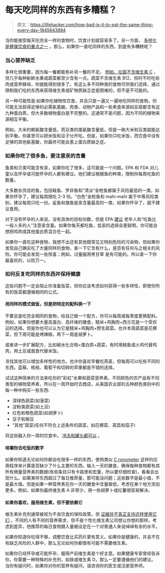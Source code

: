 # 每天吃同样的东西有多糟糕？

> 原文：<https://lifehacker.com/how-bad-is-it-to-eat-the-same-thing-every-day-1845643884>

当你能接受每天吃完全一样的食物时，饮食计划就容易多了。另一方面， [多样化是健康饮食的重点之一](https://www.choosemyplate.gov/eathealthy/variety) 。那么，如果你一直吃同样的东西，到底有多糟糕呢？



### 当心营养缺乏

多样化很重要，因为每一餐都能弥补另一餐的不足。 [例如，拉面不含维生素 C](https://lifehacker.com/can-you-get-scurvy-from-eating-nothing-but-ramen-1825960531) ，但几乎每种新鲜水果或蔬菜都至少含有一点。蔬菜不含维生素 B12，但时不时吃些肉或营养酵母，你就能得到很多了。有这么多不同种类的食物可供我们选择，通过限制我们吃的东西来获得维生素或矿物质缺乏症是困难的，但不是不可能的。

另一种可能性是:如果你吃植物性饮食，并且只是一遍又一遍地吃同样的食物，你可能无法获得足够的必需氨基酸。肉类、动物产品和一些素食来源如豆腐都含有这九种蛋白质，但大多数植物蛋白是不完整的。这通常不是问题，因为不同的植物来源相互平衡。

例如，大米的赖氨酸含量低，而豆类的蛋氨酸含量低，但是一碗大米和豆类就能达到平衡。你甚至可以把米饭和豆子分开吃。但是，如果你只吃米饭，而饮食中没有足够的其他氨基酸，你最终可能会患上蛋白质缺乏症。

### 如果你吃了很多鱼，要注意汞的含量

鱼类和贝类可能含有汞，如果你吃了很多，这可能是一个问题。EPA 和 FDA 对儿童以及怀孕或可能怀孕的人都有建议。他们建议根据鱼的种类，限制你每周吃鱼的数量。

大多数杂货店的鱼，包括鲑鱼、罗非鱼和“清淡”金枪鱼都属于风险最低的一类，如果你怀孕了，建议每周限吃 2-3 份。“白色”金枪鱼和 mahi-mahi 属于中等风险类别，建议每周只吃一份。鲨鱼和旗鱼是汞含量最高的一类，如果你怀孕了，就不建议食用。

对于没有怀孕的人来说，没有具体的目标份数，但是 EPA [建议](https://www.epa.gov/choose-fish-and-shellfish-wisely/should-i-be-concerned-about-eating-fish-and-shellfish) 老年人和“吃鱼比一般人多的人”注意汞含量。如果你每天都吃鱼，低汞的选择会更聪明，你可能会想把鸡肉或其他蛋白质混合在一起。

如果你一直吃这种食物，我想不出还有其他既常见又特别危险的污染物，但如果你发现自己确实吃了大量同样的食物，查一下它含有什么，是否有任何与之相关的风险。你可能会发现一些惊喜；例如，过量服用黑甘草 是有可能的。所以查一下你最喜欢的，以防万一。

### 如何反复吃同样的东西并保持健康

这些问题不一定会阻止你准备饭菜，但你应该考虑如何获得一些多样性，即使你所有的饭菜都遵循相同的公式。

#### 用同样的模式做饭，但是把特定的配料换一下

不要总是吃完全相同的食物，给自己做一个配方，你可以每周或每季度更换配料。例如，如果你想要大量高蛋白、高纤维的膳食，糙米+鸡胸肉+西兰花是一个受欢迎的选择。但是你也可以认为它是糙米+鸡胸肉+野生蔬菜。也许本周蔬菜是花椰菜，但下周可能是烤辣椒，再下一周是胡萝卜。

或者进一步扩展配方，比如碳水化合物+蛋白质+蔬菜，有时用鲑鱼或火鸡代替鸡肉，用土豆或面食代替米饭。

寻找其他可以增加多样性的地方。也许你喜欢早餐吃燕麦，但每周可以吃些不同的东西。蓝莓、核桃、葡萄干和切碎的苹果都是不错的选择。

试试这种简单的方法来吃你的“彩虹”水果和蔬菜营养素。不同颜色的农产品有不同类型的植物营养素，所以在一周开始时去商店，从美国农业部的五种颜色类别中的每一种中购买一些东西:

*   深绿色蔬菜(如菠菜)
*   淀粉类蔬菜(如土豆)
*   红色和橙色蔬菜(如胡萝卜)
*   豆子和豌豆
*   “其他”蔬菜(任何不符合上述条件的蔬菜，如花椰菜、莴苣和茄子)

将这些融入你一周的饮食中。 [冷冻和罐头都可以](https://lifehacker.com/is-frozen-produce-less-nutritious-than-fresh-1493535430) 。

#### 咀嚼你去吃饭的数字

如果你知道无论如何你都会吃很多一样的东西，使用类似 [C ronometer](https://vitals.lifehacker.com/why-you-should-dump-myfitnesspal-for-cronometer-1837835080) 这样的应用程序来计算是否缺少了什么主要的东西。输入一天的膳食，确保每种食物都有其所有微量营养素的数据(有些条目只有卡路里和宏量，所以要仔细检查)，看看会出现什么。如果某样东西超过了每日推荐量，那可能没问题；这些数字是最小值，不是最大值。但是如果一种营养素在你一天的膳食中含量极低，考虑在某个地方添加更多。例如，如果你最终维生素 A 非常少，用一些胡萝卜或红薯很容易解决。

#### 如果你喜欢，服用维生素，但不要依赖它

维生素补充剂通常被视为不良饮食的保险政策，但 [证据并不真正支持这样使用它们](https://lifehacker.com/which-vitamins-do-you-really-need-1826433744) 。不同的人有不同的营养需求，但不是个性化维生素公司想让你想的那样。考虑到差异，他推荐的每日食物摄入量被设定在一个对普通人来说绰绰有余的水平。

如果你知道你吃得不够，调整饮食比买药片更有意义。如果你是健康的，并且不在有缺乏风险的人群中，那么无论如何你都很有可能不需要维生素。

如果你已经怀孕或可能怀孕，服用产前维生素是个好主意。如果健康专家曾经告诉你，你需要一种特殊的补充剂，如铁或维生素 D，那么一定要遵循他们的建议。当你有疑问时，如果你对你的营养有疑问，请咨询你的医生或注册营养师。